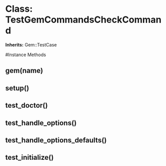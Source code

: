 # Class: TestGemCommandsCheckCommand
**Inherits:** Gem::TestCase
    




#Instance Methods
## gem(name) [](#method-i-gem)

## setup() [](#method-i-setup)

## test_doctor() [](#method-i-test_doctor)

## test_handle_options() [](#method-i-test_handle_options)

## test_handle_options_defaults() [](#method-i-test_handle_options_defaults)

## test_initialize() [](#method-i-test_initialize)

